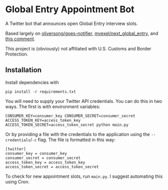 # Global Entry Appointment Bot

A Twitter bot that announces open Global Entry interview slots.

Based largely on [oliversong/goes-notifier](https://github.com/oliversong/goes-notifier),
[mvexel/next_global_entry](https://github.com/mvexel/next_global_entry),
and [this comment](https://github.com/oliversong/goes-notifier/issues/5#issuecomment-336966190).

This project is (obviously) not affiliated with U.S. Customs and Border Protection.

## Installation

Install dependencies with

```
pip install -r requirements.txt
```

You will need to supply your Twitter API credentials. You can do this in two ways. The first is with environment variables:
```
CONSUMER_KEY=consumer_key CONSUMER_SECRET=consumer_secret ACCESS_TOKEN_KEY=access_token_key ACCESS_TOKEN_SECRET=access_token_secret python main.py
```

Or by providing a file with the credentials to the application using the `--credentials`/`-c` flag. The file is formatted in this way:
```
[twitter]
consumer_key = consumer_key
consumer_secret = consumer_secret
access_token_key = access_token_key
access_token_secret = access_token_secret
```

To check for new appointment slots, run `main.py`. I suggest automating this using Cron.
